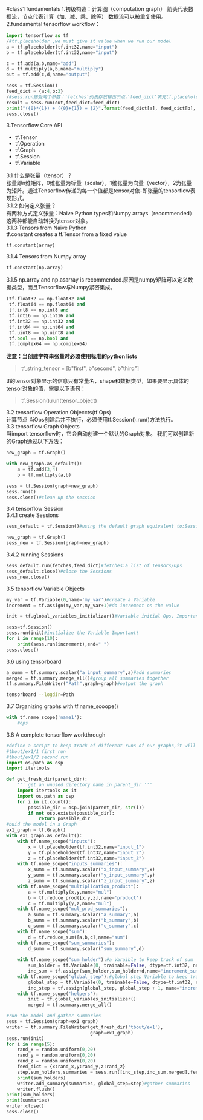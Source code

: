 #class1 fundamentals
1.初级构造：计算图（computation graph） 箭头代表数据流，节点代表计算（加、减、乘、除等）
数据流可以被重复使用。  
2.fundamental tensorflow workflow：  

```python
import tensorflow as tf
/#tf.placeholder ,we must give it value when we run our model
a = tf.placeholder(tf.int32,name="input")
b = tf.placeholder(tf.int32,name="input")

c = tf.add(a,b,name="add")
d = tf.multiply(a,b,name="multiply")
out = tf.add(c,d,name="output")

sess = tf.Session()
feed_dict = {a:4,b:3}
/#sess.run接受两个参数：’fetches‘列表存放输出节点，’feed_dict‘填充tf.placeholder
result = sess.run(out,feed_dict=feed_dict)
print("({0}*{1}) + ({0}+{1}) = {2}".format(feed_dict[a], feed_dict[b], result))
sess.close()
```   

3.Tensorflow Core API  

* tf.Tensor
* tf.Operation
* tf.Graph
* tf.Session
* tf.Variable  

3.1 什么是张量（tensor）？  
张量即n维矩阵，0维张量为标量（scalar），1维张量为向量（vector），2为张量为矩阵。通过Tensorflow传递的每一个值都是tensor对象-即张量的tensorflow表现形式。  
3.1.2 如何定义张量？  
有两种方式定义张量：Naive Python types和Numpy arrays（recommended）这两种都能自动转换为tensor对象。  
3.1.3 Tensors from Naive Python  
tf.constant creates a tf.Tensor from a fixed value  

	tf.constant(array)
3.1.4 Tensors from Numpy array

	tf.constant(np.array)  
3.1.5 np.array and np.asarray is recommended.原因是numpy矩阵可以定义数据类型，而且Tensorflow与Numpy紧密集成。  

```python
(tf.float32 == np.float32 and
 tf.float64 == np.float64 and
 tf.int8 == np.int8 and
 tf.int16 == np.int16 and
 tf.int32 == np.int32 and
 tf.int64 == np.int64 and
 tf.uint8 == np.uint8 and
 tf.bool == np.bool and
 tf.complex64 == np.complex64)
```  

**注意：当创建字符串张量时必须使用标准的python lists**

>tf_string_tensor = [b"first", b"second", b"third"]



tf的tensor对象显示的信息只有常量名，shape和数据类型，如果要显示具体的tensor对象的值，需要以下语句：
>tf.Session().run(tensor_object)  

3.2 tensorflow Operation Objeccts(tf Ops)  
计算节点 当Ops创建后并不执行，必须使用tf.Session().run()方法执行。  
3.3 tensorflow Graph Objects  
当import tensorflow时，它会自动创建一个默认的Graph对象。
我们可以创建新的Graph通过以下方法：

```python
new_graph = tf.Graph()

with new_graph.as_default():
    a = tf.add(3,4)
    b = tf.multiply(a,b)

sess = tf.Session(graph=new_graph)
sess.run(b)
sess.close()#clean up the session	
```  

3.4 tensorflow Session  
3.4.1 create Sessions  

```python
sess_default = tf.Session()#using the default graph equivalent to:Session(graph=tf.get_default_graph())

new_graph = tf.Graph()
sess_new = tf.Session(graph=new_graph)

```  
3.4.2 running Sessions  

```python
sess_default.run(fetches,feed_dict)#fetches:a list of Tensors/Ops
sess_default.close()#close the Sessions
sess_new.close()
```  

3.5 tensorflow Variable Objects  

```python
my_var = tf.Variable(0,name='my_var')#create a Variable
increment = tf.assign(my_var,my_var+1)#do increment on the value

init = tf.global_variables_initializar()#Variable initial Ops. Important！

sess=tf.Session()
sess.run(init)#initialize the Variable Important!
for i in range(10):
    print(sess.run(increment),end=" ")
sess.close()

```  

3.6 using tensorboard
  
```python
a_summ = tf.summary.scalar("a_input_summary",a)#add summaries
merged = tf.summary.merge_all()#group all summaries together
tf.summary.FileWriter("Path",graph=graph)#output the graph
```  

```bash
tensorboard --logdir=Path
```  
3.7 Organizing graphs with tf.name_scoope()  

```python
with tf.name_scope('name1'):
    #ops
```  

3.8 A complete tensorflow workthrough  

```python
#define a script to keep track of different runs of our graphs,it will create dir like this:
#tbout/ex1/1 first run
#tbout/ex1/2 second run
import os.path as osp
import itertools

def get_fresh_dir(parent_dir):
    ''' get an unused directory name in parent_dir '''
    import itertools as it
    import os.path as osp
    for i in it.count():
        possible_dir = osp.join(parent_dir, str(i))
        if not osp.exists(possible_dir):
            return possible_dir
#buid the model in a Graph
ex1_graph = tf.Graph()
with ex1_graph.as_default():
    with tf.name_scope("inputs"):
        x = tf.placeholder(tf.int32,name="input_1")
        y = tf.placeholder(tf.int32,name="input_2")
        z = tf.placeholder(tf.int32,name="input_3")
    with tf.name_scope("inputs_summaries"):
        x_summ = tf.summary.scalar("x_input_summary",x)
        y_summ = tf.summary.scalar("y_input_summary",y)
        z_summ = tf.summary.scalar("z_input_summary",z)
    with tf.name_scope("multiplication_product"):
        a = tf.multiply(x,y,name="mul")
        b = tf.reduce_prod([x,y,z],name='product')
        c = tf.multiply(y,z,name="mul")
    with tf.name_scope("mul_prod_summaries"):
        a_summ = tf.summary.scalar("a_summary",a)
        b_summ = tf.summary.scalar("b_summary",b)
        c_summ = tf.summary.scalar("c_summary",c)
    with tf.name_scope("sum"):
        d = tf.reduce_sum([a,b,c],name="sum")
    with tf.name_scope("sum_summaries"):
        d_summ = tf.summary.scalar("sum_summary",d)
        
    with tf.name_scope("sum_holder"):#a Varaible to keep track of sum
        sum_holder = tf.Variable(0, trainable=False, dtype=tf.int32, name="sum_holder")
        inc_sum = tf.assign(sum_holder,sum_holder+d,name="increment_sum")
    with tf.name_scope('global_step'):#global step Variable to keep track of number of runs
        global_step = tf.Variable(0, trainable=False, dtype=tf.int32, name="global_step")
        inc_step = tf.assign(global_step, global_step + 1, name="increment_step")
    with tf.name_scope('helpers'):
        init = tf.global_variables_initializer()
        merged = tf.summary.merge_all()

#run the model and gather summaries
sess = tf.Session(graph=ex1_graph)
writer = tf.summary.FileWriter(get_fresh_dir('tbout/ex1'), 
                               graph=ex1_graph)
sess.run(init)
for i in range(5):
    rand_x = random.uniform(0,20)
    rand_y = random.uniform(0,20)
    rand_z = random.uniform(0,20)
    feed_dict = {x:rand_x,y:rand_y,z:rand_z}
    step,sum_holders,summaries = sess.run([inc_step,inc_sum,merged],feed_dict)
    print(sum_holders)
    writer.add_summary(summaries, global_step=step)#gather summaries
    writer.flush()
print(sum_holders)
print(summaries)
writer.close()
sess.close()
```

































